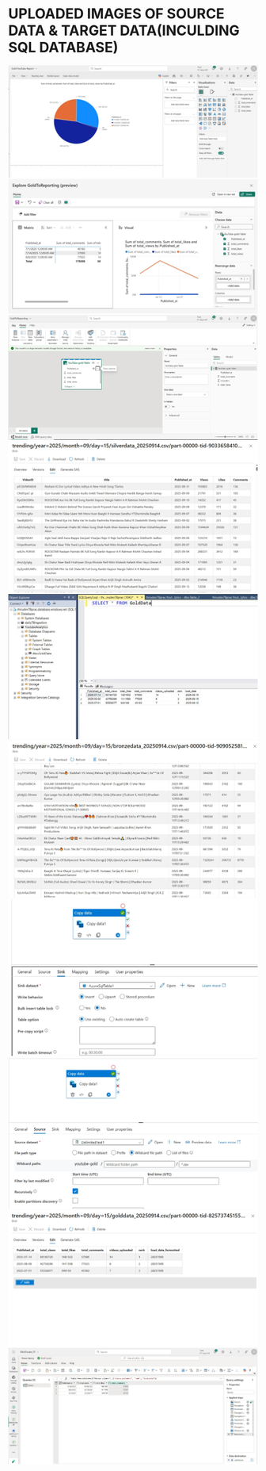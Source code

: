 # UPLOADED IMAGES OF SOURCE DATA & TARGET DATA(INCULDING SQL DATABASE)
![alt text](pieChartGoldYouTubeReport.jpg) ![alt text](Reportpreview.jpg) ![alt text](SementicModelinFabric.jpg) ![alt text](Silver_Layer_Data.jpg) ![alt text](TargetSQLDB.jpg) ![alt text](Bronze_Layer_Data.jpg) ![alt text](Copy_Sink_TargetSQLDB.jpg) ![alt text](Copy_Source.jpg) ![alt text](Gold_Layer_Data.jpg) ![alt text](goldCleaningFabric.jpg)